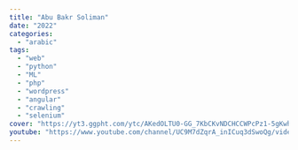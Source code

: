 ```yaml
---
title: "Abu Bakr Soliman"
date: "2022"
categories:
  - "arabic"
tags:
  - "web"
  - "python"
  - "ML"
  - "php"
  - "wordpress"
  - "angular"
  - "crawling"
  - "selenium"
cover: "https://yt3.ggpht.com/ytc/AKedOLTU0-GG_7KbCKvNDCHCCWPcPz1-5gKwhBFOuHhB=s88-c-k-c0x00ffffff-no-rj"
youtube: "https://www.youtube.com/channel/UC9M7dZqrA_inICuq3dSwoQg/videos"
---
```

